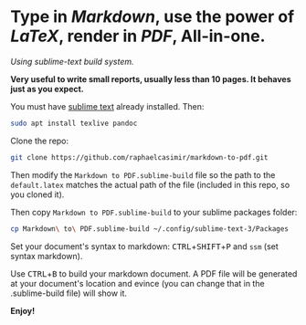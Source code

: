 # Type in *Markdown*, use the power of *LaTeX*, render in *PDF*, All-in-one.
_Using sublime-text build system._

**Very useful to write small reports, usually less than 10 pages.
It behaves just as you expect.**

You must have [sublime text](https://www.sublimetext.com/docs/3/linux_repositories.html) already installed.
Then:

```bash
sudo apt install texlive pandoc
```
Clone the repo:

```bash
git clone https://github.com/raphaelcasimir/markdown-to-pdf.git
```

Then modify the `Markdown to PDF.sublime-build` file so the path to the `default.latex` matches the actual path of the file (included in this repo, so you cloned it).

Then copy `Markdown to PDF.sublime-build` to your sublime packages folder:

```bash
cp Markdown\ to\ PDF.sublime-build ~/.config/sublime-text-3/Packages
```

Set your document's syntax to markdown: <kbd>CTRL</kbd>+<kbd>SHIFT</kbd>+<kbd>P</kbd> and `ssm` (set syntax markdown).

Use <kbd>CTRL</kbd>+<kbd>B</kbd> to build your markdown document. A PDF file will be generated at your document's location and evince (you can change that in the .sublime-build file) will show it.

**Enjoy!**
